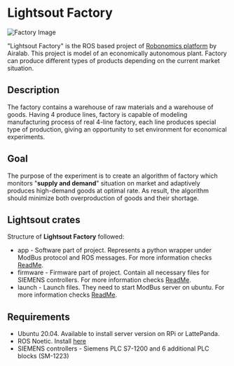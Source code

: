 # Lightsout Factory

![Factory Image](./misc/factory.png)

"Lightsout Factory" is the ROS based project of [Robonomics platform][db1] by Airalab. This project is model of an economically autonomous plant. Factory can produce different types of products depending on the current market situation. 

## Description

The factory contains a warehouse of raw materials and a warehouse of goods. Having 4 produce lines, factory is capable of modeling manufacturing process of real 4-line factory, each line produces special type of production, giving an opportunity to set environment for economical experiments.

## Goal

The purpose of the experiment is to create an algorithm of factory which monitors "**supply and demand**" situation on market and adaptively produces high-demand goods at optimal rate. As result, the algorithm should minimize both overproduction of goods and their shortage.

## Lightsout crates
Structure of **Lightsout Factory** followed:

- app - Software part of project. Represents a python wrapper under ModBus protocol and ROS messages. For more information checks [ReadMe][db2]. 
- firmware - Firmware part of project. Contain all necessary files for SIEMENS controllers. For more information checks [ReadMe][db3].
- launch - Launch files. They need to start ModBus server on ubuntu. For more information checks [ReadMe][db4].

## Requirements
- Ubuntu 20.04. Available to install server version on RPi or LattePanda.
- ROS Noetic. Install [here][db5]
- SIEMENS controllers - Siemens PLC S7-1200 and 6 additional PLC blocks (SM-1223)




[db1]: <https://robonomics.network/>
[db2]: <app/README.md>
[db3]: <firmware/README.md>
[db4]: <launch/README.md>
[db5]: <http://wiki.ros.org/noetic/Installation>
